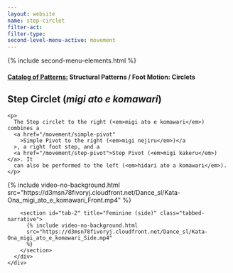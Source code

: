 ```yaml
---
layout: website
name: step-circlet
filter-act:
filter-type:
second-level-menu-active: movement
---
```


{% include second-menu-elements.html %}

<main class="page-content">
  <div class="text-container">
    <h4>
      <a href="/movement/">Catalog of Patterns:</a> Structural Patterns / Foot
      Motion: Circlets
    </h4>
    <h2>Step Circlet (<em>migi ato e komawari</em>)</h2>

    <p>
      The Step circlet to the right (<em>migi ato e komawari</em>) combines a
      <a href="/movement/simple-pivot"
        >Simple Pivot to the right (<em>migi nejiru</em>)</a
      >, a right foot step, and a
      <a href="/movement/step-pivot">Step Pivot (<em>migi kakeru</em>)</a>. It
      can also be performed to the left (<em>hidari ato a komawari</em>).
    </p>
  </div>

  <div class="tabs-container">
    <div class="tabs-container__links">
      <div class="wrapper">
        <div id="tabs"></div>
      </div>
    </div>
    <div class="tabs-container__content">
      <div class="wrapper">
        <section id="tab-1" title="Feminine (front)" class="tabbed-narrative">
          {% include video-no-background.html
          src="https://d3msn78fivoryj.cloudfront.net/Dance_sl/Kata-Ona_migi_ato_e_komawari_Front.mp4"
          %}
        </section>

        <section id="tab-2" title="Feminine (side)" class="tabbed-narrative">
          {% include video-no-background.html
          src="https://d3msn78fivoryj.cloudfront.net/Dance_sl/Kata-Ona_migi_ato_e_komawari_Side.mp4"
          %}
        </section>
      </div>
    </div>
  </div>
</main>
